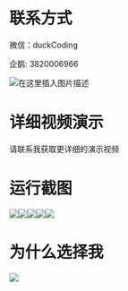 # 联系方式

微信：duckCoding

企鹅: 3820006966

![在这里插入图片描述](http://upload.cxycsx.vip/91ab4bcb4f2c4c6db86365bb6d6e9c62.jpeg)

# 详细视频演示

请联系我获取更详细的演示视频

# 运行截图

![](http://www.bysj52.com/uploadfile/ueditor/image/202306/%E6%AF%95%E8%AE%BEweixin267%E5%9F%BA%E4%BA%8E%E5%BE%AE%E4%BF%A1%E5%B9%B3%E5%8F%B0%E7%9A%84%E6%8A%A5%E5%88%8A%E8%AE%A2%E9%98%85%E5%B0%8F%E7%A8%8B%E5%BA%8F%E7%9A%84ssm%E6%AF%95%E4%B8%9A%E8%AE%BE%E8%AE%A1/4.png)![](http://www.bysj52.com/uploadfile/ueditor/image/202306/%E6%AF%95%E8%AE%BEweixin267%E5%9F%BA%E4%BA%8E%E5%BE%AE%E4%BF%A1%E5%B9%B3%E5%8F%B0%E7%9A%84%E6%8A%A5%E5%88%8A%E8%AE%A2%E9%98%85%E5%B0%8F%E7%A8%8B%E5%BA%8F%E7%9A%84ssm%E6%AF%95%E4%B8%9A%E8%AE%BE%E8%AE%A1/2.png)![](http://www.bysj52.com/uploadfile/ueditor/image/202306/%E6%AF%95%E8%AE%BEweixin267%E5%9F%BA%E4%BA%8E%E5%BE%AE%E4%BF%A1%E5%B9%B3%E5%8F%B0%E7%9A%84%E6%8A%A5%E5%88%8A%E8%AE%A2%E9%98%85%E5%B0%8F%E7%A8%8B%E5%BA%8F%E7%9A%84ssm%E6%AF%95%E4%B8%9A%E8%AE%BE%E8%AE%A1/1.png)![](http://www.bysj52.com/uploadfile/ueditor/image/202306/%E6%AF%95%E8%AE%BEweixin267%E5%9F%BA%E4%BA%8E%E5%BE%AE%E4%BF%A1%E5%B9%B3%E5%8F%B0%E7%9A%84%E6%8A%A5%E5%88%8A%E8%AE%A2%E9%98%85%E5%B0%8F%E7%A8%8B%E5%BA%8F%E7%9A%84ssm%E6%AF%95%E4%B8%9A%E8%AE%BE%E8%AE%A1/3.png)![](http://www.bysj52.com/uploadfile/ueditor/image/202306/%E6%AF%95%E8%AE%BEweixin267%E5%9F%BA%E4%BA%8E%E5%BE%AE%E4%BF%A1%E5%B9%B3%E5%8F%B0%E7%9A%84%E6%8A%A5%E5%88%8A%E8%AE%A2%E9%98%85%E5%B0%8F%E7%A8%8B%E5%BA%8F%E7%9A%84ssm%E6%AF%95%E4%B8%9A%E8%AE%BE%E8%AE%A1/5.png)

# 为什么选择我

![](http://upload.cxycsx.vip/%E7%A8%8B%E5%BA%8F%E8%AE%BE%E8%AE%A1.png)

